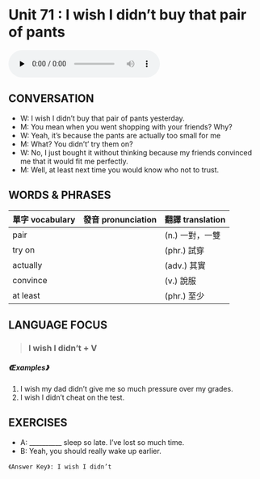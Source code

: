# Unit 71 : I wish I didn’t buy that pair of pants

<audio controls preload="none">
  <source src="https://channelplus.ner.gov.tw/api/audio/5ad2e621f95e3500064f4323">
</audio>

## CONVERSATION
* W: I wish I didn’t buy that pair of pants yesterday. 
* M: You mean when you went shopping with your friends? Why? 
* W: Yeah, it’s because the pants are actually too small for me 
* M: What? You didn’t’ try them on? 
* W: No, I just bought it without thinking because my friends convinced me that it would fit me perfectly. 
* M: Well, at least next time you would know who not to trust.

## WORDS & PHRASES
單字 vocabulary|發音 pronunciation|翻譯 translation
---|---|---
pair||(n.) 一對，一雙
try on||(phr.) 試穿
actually||(adv.) 其實
convince||(v.) 說服
at least||(phr.) 至少

## LANGUAGE FOCUS 
> <h3>I wish I didn’t + V</h3>

##### 《Examples》
1. I wish my dad didn’t give me so much pressure over my grades.
2. I wish I didn’t cheat on the test.

## EXERCISES 
* A: __________ sleep so late. I’ve lost so much time.
* B: Yeah, you should really wake up earlier.

`《Answer Key》: I wish I didn’t`
